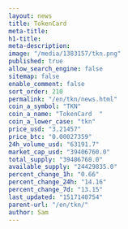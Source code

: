 ```yaml
---
layout: news
title: TokenCard
meta-title: 
h1-title: 
meta-description: 
image: "/media/1383157/tkn.png"
published: true
allow_search_engine: false
sitemap: false
enable_comment: false
sort_order: 210
permalink: "/en/tkn/news.html"
coin_a_symbol: "TKN"
coin_a_name: "TokenCard  "
coin_a_lower_case: "tkn"
price_usd: "3.21457"
price_btc: "0.00027359"
24h_volume_usd: "63191.7"
market_cap_usd: "39406760.0"
total_supply: "39406760.0"
available_supply: "24429835.0"
percent_change_1h: "0.66"
percent_change_24h: "14.16"
percent_change_7d: "13.15"
last_updated: "1517140754"
parent-url: "/en/tkn/"
author: Sam
---
```


